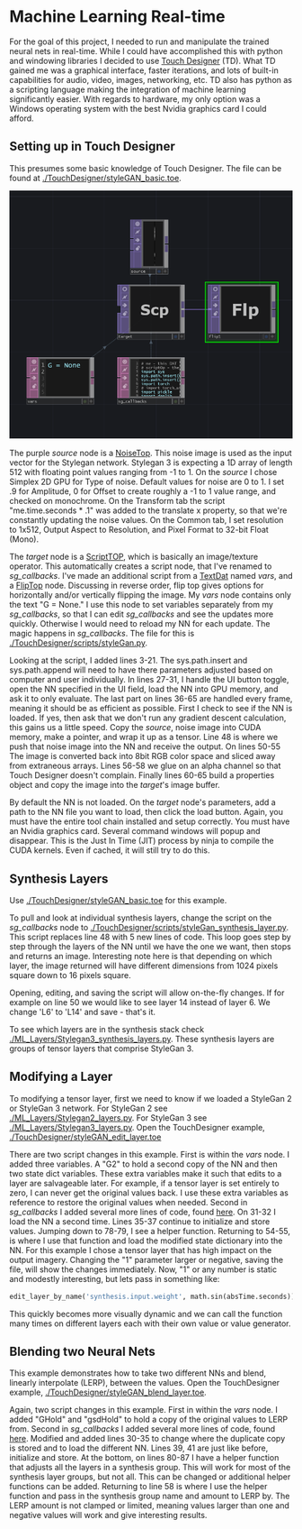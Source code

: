 # Machine Learning Real-time

For the goal of this project, I needed to run and manipulate the trained neural nets in real-time. While I could have accomplished this with python and windowing libraries I decided to use [Touch Designer](https://derivative.ca) (TD). What TD gained me was a graphical interface, faster iterations, and lots of built-in capabilities for audio, video, images, networking, etc. TD also has python as a scripting language making the integration of machine learning significantly easier. With regards to hardware, my only option was a Windows operating system with the best Nvidia graphics card I could afford.

## Setting up in Touch Designer

This presumes some basic knowledge of Touch Designer. The file can be found at [./TouchDesigner/styleGAN_basic.toe](./TouchDesigner/styleGAN_basic.toe). 

![Basic setup in Touch Designer](./Images/TD_basic_setup.PNG)

The purple _source_ node is a [NoiseTop](https://docs.derivative.ca/Noise_TOP). This noise image is used as the input vector for the Stylegan network. Stylegan 3 is expecting a 1D array of length 512 with floating point values ranging from -1 to 1. On the _source_ I chose Simplex 2D GPU for Type of noise. Default values for noise are 0 to 1. I set .9 for Amplitude, 0 for Offset to create roughly a -1 to 1 value range, and checked on monochrome. On the Transform tab the script "me.time.seconds * .1" was added to the translate x property, so that we're constantly updating the noise values. On the Common tab, I set resolution to 1x512, Output Aspect to Resolution, and Pixel Format to 32-bit Float (Mono).

The _target_ node is a [ScriptTOP](https://docs.derivative.ca/Script_TOP), which is basically an image/texture operator. This automatically creates a script node, that I've renamed to _sg\_callbacks_. I've made an additional script from a [TextDat](https://docs.derivative.ca/Text_DAT) named _vars_, and a [FlipTop](https://docs.derivative.ca/Flip_TOP) node. Discussing in reverse order, flip top gives options for horizontally and/or vertically flipping the image. My _vars_ node contains only the text "G = None." I use this node to set variables separately from my _sg\_callbacks_, so that I can edit _sg\_callbacks_ and see the updates more quickly. Otherwise I would need to reload my NN for each update. The magic happens in _sg\_callbacks_. The file for this is [./TouchDesigner/scripts/styleGan.py](./TouchDesigner/scripts/styleGan.py). 

Looking at the script, I added lines 3-21. The sys.path.insert and sys.path.append will need to have there parameters adjusted based on computer and user individually. In lines 27-31, I handle the UI button toggle, open the NN specified in the UI field, load the NN into GPU memory, and ask it to only evaluate. The last part on lines 36-65 are handled every frame, meaning it should be as efficient as possible. First I check to see if the NN is loaded. If yes, then ask that we don't run any gradient descent calculation, this gains us a little speed. Copy the _source_, noise image into CUDA memory, make a pointer, and wrap it up as a tensor. Line 48 is where we push that noise image into the NN and receive the output. On lines 50-55 The image is converted back into 8bit RGB color space and sliced away from extraneous arrays. Lines 56-58 we glue on an alpha channel so that Touch Designer doesn't complain. Finally lines 60-65 build a properties object and copy the image into the _target_'s image buffer. 

By default the NN is not loaded. On the _target_ node's parameters, add a path to the NN file you want to load, then click the load button. Again, you must have the entire tool chain installed and setup correctly. You must have an Nvidia graphics card. Several command windows will popup and disappear. This is the Just In Time (JIT) process by ninja to compile the CUDA kernels. Even if cached, it will still try to do this. 

## Synthesis Layers

Use [./TouchDesigner/styleGAN_basic.toe](./TouchDesigner/styleGAN_basic.toe) for this example.

To pull and look at individual synthesis layers, change the script on the _sg\_callbacks_ node to [./TouchDesigner/scripts/styleGan_synthesis_layer.py](./TouchDesigner/scripts/styleGan_synthesis_layer.py). This script replaces line 48 with 5 new lines of code. This loop goes step by step through the layers of the NN until we have the one we want, then stops and returns an image. Interesting note here is that depending on which layer, the image returned will have different dimensions from 1024 pixels square down to 16 pixels square.

Opening, editing, and saving the script will allow on-the-fly changes. If for example on line 50 we would like to see layer 14 instead of layer 6. We change 'L6' to 'L14' and save - that's it. 

To see which layers are in the synthesis stack check [./ML_Layers/Stylegan3_synthesis_layers.py](./ML_Layers/Stylegan3_synthesis_layers.py). These synthesis layers are groups of tensor layers that comprise StyleGan 3.

## Modifying a Layer

To modifying a tensor layer, first we need to know if we loaded a StyleGan 2 or StyleGan 3 network. For StyleGan 2 see [./ML_Layers/Stylegan2_layers.py](./ML_Layers/Stylegan2_layers.py). For StyleGan 3 see [./ML_Layers/Stylegan3_layers.py](./ML_Layers/Stylegan3_layers.py). Open the TouchDesigner example, [./TouchDesigner/styleGAN_edit_layer.toe](./TouchDesigner/styleGAN_edit_layer.toe) 

There are two script changes in this example. First is within the _vars_ node. I added three variables. A "G2" to hold a second copy of the NN and then two state dict variables. These extra variables make it such that edits to a layer are salvageable later. For example, if a tensor layer is set entirely to zero, I can never get the original values back. I use these extra variables as reference to restore the original values when needed. Second in _sg\_callbacks_ I added several more lines of code, found [here](./ML_Layers/Stylegan3_edit_layers.py). On 31-32 I load the NN a second time. Lines 35-37 continue to initialize and store values. Jumping down to 78-79, I see a helper function. Returning to 54-55, is where I use that function and load the modified state dictionary into the NN. For this example I chose a tensor layer that has high impact on the output imagery. Changing the "1" parameter larger or negative, saving the file, will show the changes immediately. Now, "1" or any number is static and modestly interesting, but lets pass in something like:

```python
edit_layer_by_name('synthesis.input.weight', math.sin(absTime.seconds))
```
This quickly becomes more visually dynamic and we can call the function many times on different layers each with their own value or value generator.

## Blending two Neural Nets

This example demonstrates how to take two different NNs and blend, linearly interpolate (LERP), between the values. Open the TouchDesigner example, [./TouchDesigner/styleGAN_blend_layer.toe](./TouchDesigner/styleGAN_blend_layer.toe). 

Again, two script changes in this example. First in within the _vars_ node. I added "GHold" and "gsdHold" to hold a copy of the original values to LERP from. Second in _sg\_callbacks_ I added several more lines of code, found [here](./ML_Layers/Stylegan3_edit_layers.py). Modified and added lines 30-35 to change where the duplicate copy is stored and to load the different NN. Lines 39, 41 are just like before, initialize and store. At the bottom, on lines 80-87 I have a helper function that adjusts all the layers in a synthesis group. This will work for most of the synthesis layer groups, but not all. This can be changed or additional helper functions can be added. Returning to line 58 is where I use the helper function and pass in the synthesis group name and amount to LERP by. The LERP amount is not clamped or limited, meaning values larger than one and negative values will work and give interesting results.


